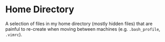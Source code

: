 Home Directory
==============

A selection of files in my home directory (mostly hidden files) that are painful to re-create when moving between machines (e.g. `.bash_profile`, `.vimrc`).

